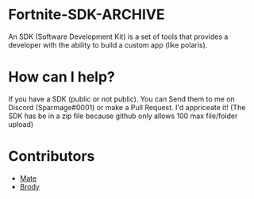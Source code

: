 # Fortnite-SDK-ARCHIVE
An SDK (Software Development Kit) is a set of tools that provides a developer with the ability to build a custom app (like polaris).

# How can I help?
If you have a SDK (public or not public). You can Send them to me on Discord (Sparmage#0001) or make a Pull Request. I'd appriceate it! (The SDK has be in a zip file because github only allows 100 max file/folder upload)

# Contributors
- [Mate](https://github.com/McMistrzYT)
- [Brody](https://github.com/brodyhello)
